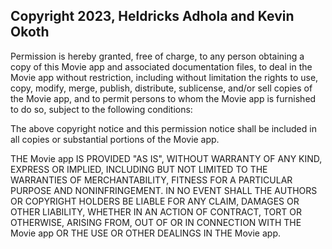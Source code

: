 ## Copyright 2023, Heldricks Adhola and Kevin Okoth

Permission is hereby granted, free of charge, to any person obtaining a copy of this Movie app and associated documentation files, to deal in the Movie app without restriction, including without limitation the rights to use, copy, modify, merge, publish, distribute, sublicense, and/or sell copies of the Movie app, and to permit persons to whom the Movie app is furnished to do so, subject to the following conditions:

The above copyright notice and this permission notice shall be included in all copies or substantial portions of the Movie app.

THE Movie app IS PROVIDED "AS IS", WITHOUT WARRANTY OF ANY KIND, EXPRESS OR IMPLIED, INCLUDING BUT NOT LIMITED TO THE WARRANTIES OF MERCHANTABILITY, FITNESS FOR A PARTICULAR PURPOSE AND NONINFRINGEMENT. IN NO EVENT SHALL THE AUTHORS OR COPYRIGHT HOLDERS BE LIABLE FOR ANY CLAIM, DAMAGES OR OTHER LIABILITY, WHETHER IN AN ACTION OF CONTRACT, TORT OR OTHERWISE, ARISING FROM, OUT OF OR IN CONNECTION WITH THE Movie app OR THE USE OR OTHER DEALINGS IN THE Movie app.

